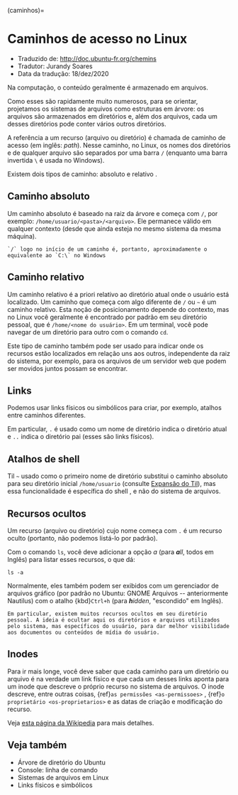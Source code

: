 (caminhos)=

# Caminhos de acesso no Linux

- Traduzido de: <http://doc.ubuntu-fr.org/chemins>
- Tradutor: Jurandy Soares
- Data da tradução: 18/dez/2020

Na computação, o conteúdo geralmente é armazenado em arquivos.

Como esses são rapidamente muito numerosos, para se orientar, projetamos os sistemas de arquivos como estruturas em árvore: os arquivos são armazenados em diretórios e, além dos arquivos, cada um desses diretórios pode conter vários outros diretórios.

A referência a um recurso (arquivo ou diretório) é chamada de caminho de acesso (em inglês: *path*). Nesse caminho, no Linux, os nomes dos diretórios e de qualquer arquivo são separados por uma barra `/` (enquanto uma barra invertida `\` é usada no Windows).

Existem dois tipos de caminho: absoluto e relativo .

## Caminho absoluto

Um caminho absoluto é baseado na raiz da árvore e começa com `/`, por exemplo: `/home/usuario/<pasta>/<arquivo>`. Ele permanece válido em qualquer contexto (desde que ainda esteja no mesmo sistema da mesma máquina).

```{tip}
`/` logo no início de um caminho é, portanto, aproximadamente o equivalente ao `C:\` no Windows 
```

## Caminho relativo

Um caminho relativo é a priori relativo ao diretório atual onde o usuário está localizado. Um caminho que começa com algo diferente de `/` ou `~` é um caminho relativo. Esta noção de posicionamento depende do contexto, mas no Linux você geralmente é encontrado por padrão em seu diretório pessoal, que é `/home/<nome do usuário>`. Em um terminal, você pode navegar de um diretório para outro com o comando `cd`.

Este tipo de caminho também pode ser usado para indicar onde os recursos estão localizados em relação uns aos outros, independente da raiz do sistema, por exemplo, para os arquivos de um servidor web que podem ser movidos juntos possam se encontrar.

## Links

Podemos usar links físicos ou simbólicos para criar, por exemplo, atalhos entre caminhos diferentes.

Em particular, `.` é usado como um nome de diretório indica o diretório atual e `..` indica o diretório pai (esses são links físicos).

## Atalhos de shell

Til `~` usado como o primeiro nome de diretório substitui o caminho absoluto para seu diretório inicial `/home/usuario` (consulte [Expansão do Til](http://www.gnu.org/software/bash/manual/html_node/Tilde-Expansion.html)), mas essa funcionalidade é específica do shell , e não do sistema de arquivos.

## Recursos ocultos

Um recurso (arquivo ou diretório) cujo nome começa com `.` é um recurso oculto (portanto, não podemos listá-lo por padrão).

Com o comando `ls`, você deve adicionar a opção *a* (para <i><b>a</b>ll</i>, todos em Inglês) para listar esses recursos, o que dá:

    ls -a

Normalmente, eles também podem ser exibidos com um gerenciador de arquivos gráfico (por padrão no Ubuntu: GNOME Arquivos -- anteriormente Nautilus) com o atalho {kbd}`Ctrl+h` (para <i><b>h</b>idden</i>, "escondido" em Inglês).

```{admonition}
Em particular, existem muitos recursos ocultos em seu diretório pessoal. A ideia é ocultar aqui os diretórios e arquivos utilizados pelo sistema, mas específicos do usuário, para dar melhor visibilidade aos documentos ou conteúdos de mídia do usuário.
```

## Inodes

Para ir mais longe, você deve saber que cada caminho para um diretório ou arquivo é na verdade um link físico e que cada um desses links aponta para um inode que descreve o próprio recurso no sistema de arquivos. O inode descreve, entre outras coisas, {ref}`as permissões <as-permissoes>` , {ref}`o proprietário <os-proprietarios>` e as datas de criação e modificação do recurso.

Veja [esta página da Wikipedia](https://pt.wikipedia.org/wiki/N%C3%B3-i) para mais detalhes.

## Veja também

- Árvore de diretório do Ubuntu
- Console: linha de comando
- Sistemas de arquivos em Linux
- Links físicos e simbólicos
